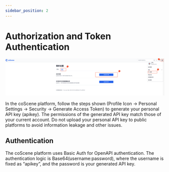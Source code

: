 ```yaml
---
sidebar_position: 2
---
```


# Authorization and Token Authentication

![apikey](./img/apikey-1-zh.png)

In the coScene platform, follow the steps shown (Profile Icon -> Personal Settings -> Security -> Generate Access Token) to generate your personal API key (apikey). The permissions of the generated API key match those of your current account. Do not upload your personal API key to public platforms to avoid information leakage and other issues.

## Authentication

The coScene platform uses Basic Auth for OpenAPI authentication. The authentication logic is Base64(username:password), where the username is fixed as “apikey”, and the password is your generated API key.
